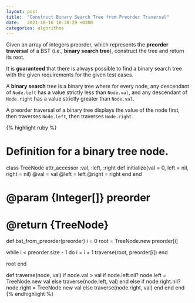 ```yaml
---
layout: post
title:  "Construct Binary Search Tree from Preorder Traversal"
date:   2021-10-16 10:38:29 +0300
categories: algorithms
---
```

Given an array of integers preorder, which represents the **preorder traversal** of a BST (i.e., **binary search tree**), construct the tree and return its root.

It is **guaranteed** that there is always possible to find a binary search tree with the given requirements for the given test cases.

A **binary search** tree is a binary tree where for every node, any descendant of `Node.left` has a value strictly less than `Node.val`, and any descendant of `Node.right` has a value strictly greater than `Node.val`.

A preorder traversal of a binary tree displays the value of the node first, then traverses `Node.left`, then traverses `Node.right`.

{% highlight ruby %}
# Definition for a binary tree node.
class TreeNode
    attr_accessor :val, :left, :right
    def initialize(val = 0, left = nil, right = nil)
        @val = val
        @left = left
        @right = right
    end
end

# @param {Integer[]} preorder
# @return {TreeNode}
def bst_from_preorder(preorder)
  i = 0
  root = TreeNode.new preorder[i]

  while i < preorder.size - 1 do
    i = i + 1
    traverse(root, preorder[i])
  end
  
  root
end

def traverse(node, val)
  if node.val > val
    if node.left.nil?
      node.left = TreeNode.new val
    else
      traverse(node.left, val)
    end
  else
    if node.right.nil?
      node.right = TreeNode.new val
    else
      traverse(node.right, val)
    end
  end
end
{% endhighlight %}
